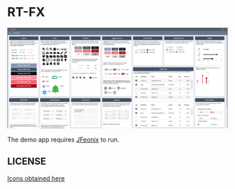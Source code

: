 # RT-FX

![Desktop Application Sample](/img/sample1.png)

The demo app requires [JFeonix](https://github.com/jfoenixadmin/JFoenix) to run.

## LICENSE
[Icons obtained here](https://github.com/Templarian/MaterialDesign) 
